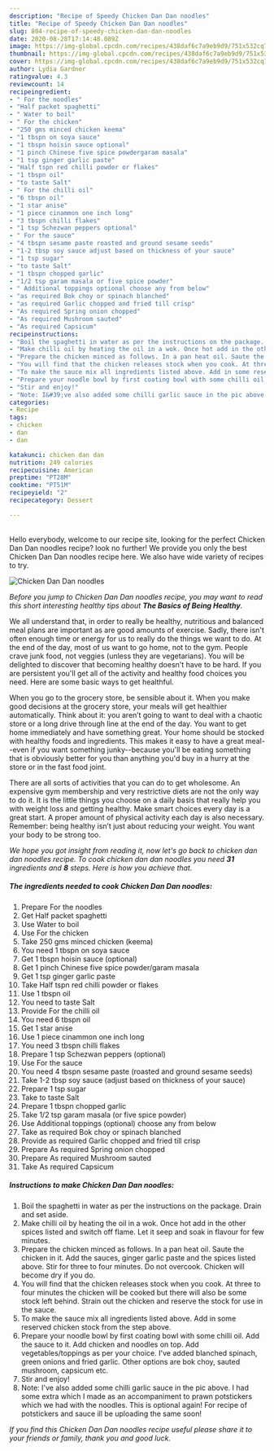 ```yaml
---
description: "Recipe of Speedy Chicken Dan Dan noodles"
title: "Recipe of Speedy Chicken Dan Dan noodles"
slug: 804-recipe-of-speedy-chicken-dan-dan-noodles
date: 2020-08-28T17:14:48.089Z
image: https://img-global.cpcdn.com/recipes/438daf6c7a9eb9d9/751x532cq70/chicken-dan-dan-noodles-recipe-main-photo.jpg
thumbnail: https://img-global.cpcdn.com/recipes/438daf6c7a9eb9d9/751x532cq70/chicken-dan-dan-noodles-recipe-main-photo.jpg
cover: https://img-global.cpcdn.com/recipes/438daf6c7a9eb9d9/751x532cq70/chicken-dan-dan-noodles-recipe-main-photo.jpg
author: Lydia Gardner
ratingvalue: 4.3
reviewcount: 14
recipeingredient:
- " For the noodles"
- "Half packet spaghetti"
- " Water to boil"
- " For the chicken"
- "250 gms minced chicken keema"
- "1 tbspn on soya sauce"
- "1 tbspn hoisin sauce optional"
- "1 pinch Chinese five spice powdergaram masala"
- "1 tsp ginger garlic paste"
- "Half tspn red chilli powder or flakes"
- "1 tbspn oil"
- "to taste Salt"
- " For the chilli oil"
- "6 tbspn oil"
- "1 star anise"
- "1 piece cinammon one inch long"
- "3 tbspn chilli flakes"
- "1 tsp Schezwan peppers optional"
- " For the sauce"
- "4 tbspn sesame paste roasted and ground sesame seeds"
- "1-2 tbsp soy sauce adjust based on thickness of your sauce"
- "1 tsp sugar"
- "to taste Salt"
- "1 tbspn chopped garlic"
- "1/2 tsp garam masala or five spice powder"
- " Additional toppings optional choose any from below"
- "as required Bok choy or spinach blanched"
- "as required Garlic chopped and fried till crisp"
- "As required Spring onion chopped"
- "As required Mushroom sauted"
- "As required Capsicum"
recipeinstructions:
- "Boil the spaghetti in water as per the instructions on the package. Drain and set aside."
- "Make chilli oil by heating the oil in a wok. Once hot add in the other spices listed and switch off flame. Let it seep and soak in flavour for few minutes."
- "Prepare the chicken minced as follows. In a pan heat oil. Saute the chicken in it. Add the sauces, ginger garlic paste and the spices listed above. Stir for three to four minutes. Do not overcook. Chicken will become dry if you do."
- "You will find that the chicken releases stock when you cook. At three to four minutes the chicken will be cooked but there will also be some stock left behind. Strain out the chicken and reserve the stock for use in the sauce."
- "To make the sauce mix all ingredients listed above. Add in some reserved chicken stock from the step above."
- "Prepare your noodle bowl by first coating bowl with some chilli oil. Add the sauce to it. Add chicken and noodles on top. Add vegetables/toppings as per your choice. I&#39;ve added blanched spinach, green onions and fried garlic. Other options are bok choy, sauted mushroom, capsicum etc."
- "Stir and enjoy!"
- "Note: I&#39;ve also added some chilli garlic sauce in the pic above. I had some extra which I made as an accompaniment to prawn potstickers which we had with the noodles. This is optional again! For recipe of potstickers and sauce ill be uploading the same soon!"
categories:
- Recipe
tags:
- chicken
- dan
- dan

katakunci: chicken dan dan 
nutrition: 249 calories
recipecuisine: American
preptime: "PT28M"
cooktime: "PT51M"
recipeyield: "2"
recipecategory: Dessert

---
```

<br>
Hello everybody, welcome to our recipe site, looking for the perfect Chicken Dan Dan noodles recipe? look no further! We provide you only the best Chicken Dan Dan noodles recipe here. We also have wide variety of recipes to try.
<br>


![Chicken Dan Dan noodles](https://img-global.cpcdn.com/recipes/438daf6c7a9eb9d9/751x532cq70/chicken-dan-dan-noodles-recipe-main-photo.jpg)

<i>Before you jump to Chicken Dan Dan noodles recipe, you may want to read this short interesting healthy tips about <strong>The Basics of Being Healthy</strong>.</i>

We all understand that, in order to really be healthy, nutritious and balanced meal plans are important as are good amounts of exercise. Sadly, there isn't often enough time or energy for us to really do the things we want to do. At the end of the day, most of us want to go home, not to the gym. People crave junk food, not veggies (unless they are vegetarians). You will be delighted to discover that becoming healthy doesn't have to be hard. If you are persistent you'll get all of the activity and healthy food choices you need. Here are some basic ways to get healthful.

When you go to the grocery store, be sensible about it. When you make good decisions at the grocery store, your meals will get healthier automatically. Think about it: you aren’t going to want to deal with a chaotic store or a long drive through line at the end of the day. You want to get home immediately and have something great. Your home should be stocked with healthy foods and ingredients. This makes it easy to have a great meal--even if you want something junky--because you'll be eating something that is obviously better for you than anything you'd buy in a hurry at the store or in the fast food joint.

There are all sorts of activities that you can do to get wholesome. An expensive gym membership and very restrictive diets are not the only way to do it. It is the little things you choose on a daily basis that really help you with weight loss and getting healthy. Make smart choices every day is a great start. A proper amount of physical activity each day is also necessary. Remember: being healthy isn’t just about reducing your weight. You want your body to be strong too. 


<i>We hope you got insight from reading it, now let's go back to chicken dan dan noodles recipe. To cook chicken dan dan noodles you need <strong>31</strong> ingredients and <strong>8</strong> steps. Here is how you achieve that.
</i>

##### The ingredients needed to cook Chicken Dan Dan noodles:

1. Prepare  For the noodles
1. Get Half packet spaghetti
1. Use  Water to boil
1. Use  For the chicken
1. Take 250 gms minced chicken (keema)
1. You need 1 tbspn on soya sauce
1. Get 1 tbspn hoisin sauce (optional)
1. Get 1 pinch Chinese five spice powder/garam masala
1. Get 1 tsp ginger garlic paste
1. Take Half tspn red chilli powder or flakes
1. Use 1 tbspn oil
1. You need to taste Salt
1. Provide  For the chilli oil
1. You need 6 tbspn oil
1. Get 1 star anise
1. Use 1 piece cinammon one inch long
1. You need 3 tbspn chilli flakes
1. Prepare 1 tsp Schezwan peppers (optional)
1. Use  For the sauce
1. You need 4 tbspn sesame paste (roasted and ground sesame seeds)
1. Take 1-2 tbsp soy sauce (adjust based on thickness of your sauce)
1. Prepare 1 tsp sugar
1. Take to taste Salt
1. Prepare 1 tbspn chopped garlic
1. Take 1/2 tsp garam masala (or five spice powder)
1. Use  Additional toppings (optional) choose any from below
1. Take as required Bok choy or spinach blanched
1. Provide as required Garlic chopped and fried till crisp
1. Prepare As required Spring onion chopped
1. Prepare As required Mushroom sauted
1. Take As required Capsicum


##### Instructions to make Chicken Dan Dan noodles:

1. Boil the spaghetti in water as per the instructions on the package. Drain and set aside.
1. Make chilli oil by heating the oil in a wok. Once hot add in the other spices listed and switch off flame. Let it seep and soak in flavour for few minutes.
1. Prepare the chicken minced as follows. In a pan heat oil. Saute the chicken in it. Add the sauces, ginger garlic paste and the spices listed above. Stir for three to four minutes. Do not overcook. Chicken will become dry if you do.
1. You will find that the chicken releases stock when you cook. At three to four minutes the chicken will be cooked but there will also be some stock left behind. Strain out the chicken and reserve the stock for use in the sauce.
1. To make the sauce mix all ingredients listed above. Add in some reserved chicken stock from the step above.
1. Prepare your noodle bowl by first coating bowl with some chilli oil. Add the sauce to it. Add chicken and noodles on top. Add vegetables/toppings as per your choice. I&#39;ve added blanched spinach, green onions and fried garlic. Other options are bok choy, sauted mushroom, capsicum etc.
1. Stir and enjoy!
1. Note: I&#39;ve also added some chilli garlic sauce in the pic above. I had some extra which I made as an accompaniment to prawn potstickers which we had with the noodles. This is optional again! For recipe of potstickers and sauce ill be uploading the same soon!


<i>If you find this Chicken Dan Dan noodles recipe useful please share it to your friends or family, thank you and good luck.</i>

